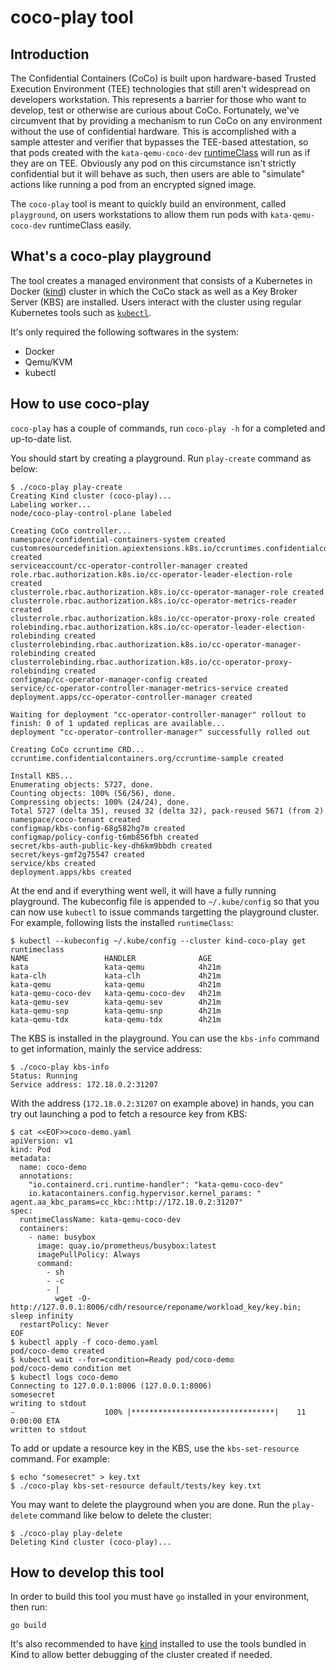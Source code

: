 # coco-play tool

## Introduction

The Confidential Containers (CoCo) is built upon hardware-based Trusted Execution Environment (TEE) technologies that still aren't widespread on developers workstation. This represents a barrier for those who want to develop, test or otherwise are curious about CoCo. Fortunately, we've circumvent that by providing a mechanism to run CoCo on any environment without the use of confidential hardware. This is accomplished with
a sample attester and verifier that bypasses the TEE-based attestation, so that pods created with the `kata-qemu-coco-dev` [runtimeClass](https://kubernetes.io/docs/concepts/containers/runtime-class/) will
run as if they are on TEE. Obviously any pod on this circumstance isn't strictly confidential but it will behave as such, then users are able to "simulate" actions like running a pod from an encrypted signed image. 

The `coco-play` tool is meant to quickly build an environment, called `playground`, on users workstations to allow them run pods with `kata-qemu-coco-dev` runtimeClass easily. 

## What's a coco-play playground

The tool creates a managed environment that consists of a Kubernetes in Docker ([kind](https://kind.sigs.k8s.io/)) cluster in which the CoCo stack as well as a Key Broker Server (KBS) are installed. Users interact with the cluster using regular Kubernetes tools such as [`kubectl`](https://kubernetes.io/docs/reference/kubectl/).

It's only required the following softwares in the system:

* Docker
* Qemu/KVM
* kubectl

## How to use coco-play

`coco-play` has a couple of commands, run `coco-play -h` for a completed and up-to-date list.

You should start by creating a playground. Run `play-create` command as below:

```shell
$ ./coco-play play-create
Creating Kind cluster (coco-play)...
Labeling worker...
node/coco-play-control-plane labeled

Creating CoCo controller...
namespace/confidential-containers-system created
customresourcedefinition.apiextensions.k8s.io/ccruntimes.confidentialcontainers.org created
serviceaccount/cc-operator-controller-manager created
role.rbac.authorization.k8s.io/cc-operator-leader-election-role created
clusterrole.rbac.authorization.k8s.io/cc-operator-manager-role created
clusterrole.rbac.authorization.k8s.io/cc-operator-metrics-reader created
clusterrole.rbac.authorization.k8s.io/cc-operator-proxy-role created
rolebinding.rbac.authorization.k8s.io/cc-operator-leader-election-rolebinding created
clusterrolebinding.rbac.authorization.k8s.io/cc-operator-manager-rolebinding created
clusterrolebinding.rbac.authorization.k8s.io/cc-operator-proxy-rolebinding created
configmap/cc-operator-manager-config created
service/cc-operator-controller-manager-metrics-service created
deployment.apps/cc-operator-controller-manager created

Waiting for deployment "cc-operator-controller-manager" rollout to finish: 0 of 1 updated replicas are available...
deployment "cc-operator-controller-manager" successfully rolled out

Creating CoCo ccruntime CRD...
ccruntime.confidentialcontainers.org/ccruntime-sample created

Install KBS...
Enumerating objects: 5727, done.
Counting objects: 100% (56/56), done.
Compressing objects: 100% (24/24), done.
Total 5727 (delta 35), reused 32 (delta 32), pack-reused 5671 (from 2)
namespace/coco-tenant created
configmap/kbs-config-68g582hg7m created
configmap/policy-config-t6mb856fbh created
secret/kbs-auth-public-key-dh6km9bbdh created
secret/keys-gmf2g75547 created
service/kbs created
deployment.apps/kbs created

```

At the end and if everything went well, it will have a fully running playground. The kubeconfig file is appended to `~/.kube/config` so that you can now use `kubectl` to issue commands targetting the playground cluster. For example, following lists the installed `runtimeClass`:

```shell
$ kubectl --kubeconfig ~/.kube/config --cluster kind-coco-play get runtimeclass
NAME                 HANDLER              AGE
kata                 kata-qemu            4h21m
kata-clh             kata-clh             4h21m
kata-qemu            kata-qemu            4h21m
kata-qemu-coco-dev   kata-qemu-coco-dev   4h21m
kata-qemu-sev        kata-qemu-sev        4h21m
kata-qemu-snp        kata-qemu-snp        4h21m
kata-qemu-tdx        kata-qemu-tdx        4h21m
```

The KBS is installed in the playground. You can use the `kbs-info` command to get information, mainly the service address:

```shell
$ ./coco-play kbs-info
Status: Running
Service address: 172.18.0.2:31207
```

With the address (`172.18.0.2:31207` on example above) in hands, you can try out launching a pod to fetch a resource key from KBS:

```shell
$ cat <<EOF>>coco-demo.yaml
apiVersion: v1
kind: Pod
metadata:
  name: coco-demo
  annotations:
    "io.containerd.cri.runtime-handler": "kata-qemu-coco-dev"
    io.katacontainers.config.hypervisor.kernel_params: " agent.aa_kbc_params=cc_kbc::http://172.18.0.2:31207"
spec:
  runtimeClassName: kata-qemu-coco-dev
  containers:
    - name: busybox
      image: quay.io/prometheus/busybox:latest
      imagePullPolicy: Always
      command:
        - sh
        - -c
        - |
          wget -O- http://127.0.0.1:8006/cdh/resource/reponame/workload_key/key.bin; sleep infinity
  restartPolicy: Never
EOF
$ kubectl apply -f coco-demo.yaml
pod/coco-demo created
$ kubectl wait --for=condition=Ready pod/coco-demo
pod/coco-demo condition met
$ kubectl logs coco-demo
Connecting to 127.0.0.1:8006 (127.0.0.1:8006)
somesecret
writing to stdout
-                    100% |********************************|    11  0:00:00 ETA
written to stdout
```

To add or update a resource key in the KBS, use the `kbs-set-resource` command. For example:

```shell
$ echo "somesecret" > key.txt
$ ./coco-play kbs-set-resource default/tests/key key.txt
```

You may want to delete the playground when you are done. Run the `play-delete` command like below to delete the cluster:

```shell
$ ./coco-play play-delete
Deleting Kind cluster (coco-play)...
```

## How to develop this tool

In order to build this tool you must have `go` installed in your environment, then run:

```shell
go build
```

It's also recommended to have [kind](https://kind.sigs.k8s.io/) installed to use the tools bundled in Kind to allow better debugging of the cluster created if needed.
